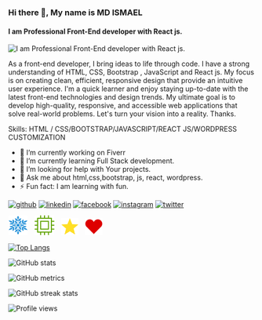 ### Hi there 👋, My name is MD  ISMAEL
#### I am Professional Front-End developer with React js.
![I am Professional Front-End developer with React js.](https://media.licdn.com/dms/image/D4D16AQGaxaWGDuD2Hg/profile-displaybackgroundimage-shrink_350_1400/0/1675034630614?e=1681344000&v=beta&t=u7m2tWJVRUjZIswHDrjy5rRNsNaOPuczNxHKGAUEi38)

As a front-end developer, I bring ideas to life through code. I have a strong understanding of HTML, CSS, Bootstrap , JavaScript and React js. My focus is on creating clean, efficient, responsive design that provide an intuitive user experience. I'm a quick learner and enjoy staying up-to-date with the latest front-end technologies and design trends. My ultimate goal is to develop high-quality, responsive, and accessible web applications that solve real-world problems. Let's turn your vision into a reality. Thanks.






Skills: HTML / CSS/BOOTSTRAP/JAVASCRIPT/REACT JS/WORDPRESS CUSTOMIZATION

- 🔭 I’m currently working on Fiverr 
- 🌱 I’m currently learning Full Stack development. 
- 🤔 I’m looking for help with Your projects. 
- 💬 Ask me about html,css,bootstrap, js, react, wordpress. 
- ⚡ Fun fact: I am learning  with fun. 


[<img src='https://cdn.jsdelivr.net/npm/simple-icons@3.0.1/icons/github.svg' alt='github' height='40'>](https://github.com/ismael-jabiullah)  [<img src='https://cdn.jsdelivr.net/npm/simple-icons@3.0.1/icons/linkedin.svg' alt='linkedin' height='40'>](https://www.linkedin.com/in/md-ismael-599aaa15b/)  [<img src='https://cdn.jsdelivr.net/npm/simple-icons@3.0.1/icons/facebook.svg' alt='facebook' height='40'>](https://www.facebook.com/jabiullah184)  [<img src='https://cdn.jsdelivr.net/npm/simple-icons@3.0.1/icons/instagram.svg' alt='instagram' height='40'>](https://www.instagram.com/mdismael36/)  [<img src='https://cdn.jsdelivr.net/npm/simple-icons@3.0.1/icons/twitter.svg' alt='twitter' height='40'>](https://twitter.com/MDIsmael9)  

<a href='https://archiveprogram.github.com/'><img src='https://raw.githubusercontent.com/acervenky/animated-github-badges/master/assets/acbadge.gif' width='40' height='40'></a> <a href='https://docs.github.com/en/developers'><img src='https://raw.githubusercontent.com/acervenky/animated-github-badges/master/assets/devbadge.gif' width='40' height='40'></a> <a href='https://stars.github.com/'><img src='https://raw.githubusercontent.com/acervenky/animated-github-badges/master/assets/starbadge.gif' width='35' height='35'></a> <a href='https://docs.github.com/en/github/supporting-the-open-source-community-with-github-sponsors'><img src='https://raw.githubusercontent.com/acervenky/animated-github-badges/master/assets/sponsorbadge.gif' width='35' height='35'></a> 

[![Top Langs](https://github-readme-stats.vercel.app/api/top-langs/?username=ismael-jabiullah)](https://github.com/anuraghazra/github-readme-stats)

![GitHub stats](https://github-readme-stats.vercel.app/api?username=ismael-jabiullah&show_icons=true)  

![GitHub metrics](https://metrics.lecoq.io/ismael-jabiullah)  

![GitHub streak stats](https://streak-stats.demolab.com/?user=ismael-jabiullah)  

![Profile views](https://gpvc.arturio.dev/ismael-jabiullah)  

